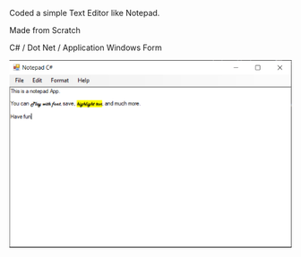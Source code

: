Coded a simple Text Editor like Notepad.

Made from Scratch

C# / Dot Net / Application Windows Form

![Preview](./Capture.PNG)
